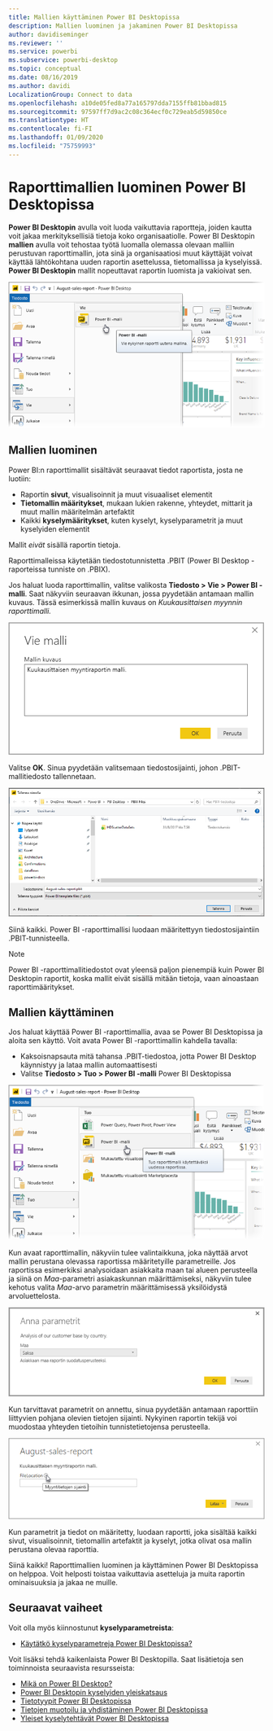 ```yaml
---
title: Mallien käyttäminen Power BI Desktopissa
description: Mallien luominen ja jakaminen Power BI Desktopissa
author: davidiseminger
ms.reviewer: ''
ms.service: powerbi
ms.subservice: powerbi-desktop
ms.topic: conceptual
ms.date: 08/16/2019
ms.author: davidi
LocalizationGroup: Connect to data
ms.openlocfilehash: a10de05fed8a77a165797dda7155ffb81bbad815
ms.sourcegitcommit: 97597ff7d9ac2c08c364ecf0c729eab5d59850ce
ms.translationtype: HT
ms.contentlocale: fi-FI
ms.lasthandoff: 01/09/2020
ms.locfileid: "75759993"
---
```

# <a name="create-report-templates-for-power-bi-desktop"></a>Raporttimallien luominen Power BI Desktopissa

**Power BI Desktopin** avulla voit luoda vaikuttavia raportteja, joiden kautta voit jakaa merkityksellisiä tietoja koko organisaatiolle. Power BI Desktopin **mallien** avulla voit tehostaa työtä luomalla olemassa olevaan malliin perustuvan raporttimallin, jota sinä ja organisaatiosi muut käyttäjät voivat käyttää lähtökohtana uuden raportin asettelussa, tietomallissa ja kyselyissä. **Power BI Desktopin** mallit nopeuttavat raportin luomista ja vakioivat sen.

![Raportin vieminen mallina](media/desktop-templates/desktop-templates-01.png)

## <a name="creating-templates"></a>Mallien luominen

Power BI:n raporttimallit sisältävät seuraavat tiedot raportista, josta ne luotiin:

* Raportin **sivut**, visualisoinnit ja muut visuaaliset elementit
* **Tietomallin määritykset**, mukaan lukien rakenne, yhteydet, mittarit ja muut mallin määritelmän artefaktit
* Kaikki **kyselymääritykset**, kuten kyselyt, kyselyparametrit ja muut kyselyiden elementit

Mallit *eivät* sisällä raportin tietoja. 

Raporttimalleissa käytetään tiedostotunnistetta .PBIT (Power BI Desktop -raporteissa tunniste on .PBIX). 

Jos haluat luoda raporttimallin, valitse valikosta **Tiedosto > Vie > Power BI -malli**. Saat näkyviin seuraavan ikkunan, jossa pyydetään antamaan mallin kuvaus. Tässä esimerkissä mallin kuvaus on *Kuukausittaisen myynnin raporttimalli.*

![Vie malli -kuvausvalintaikkuna](media/desktop-templates/desktop-templates-02.png)

Valitse **OK**. Sinua pyydetään valitsemaan tiedostosijainti, johon .PBIT-mallitiedosto tallennetaan.

![Mallin sijainti](media/desktop-templates/desktop-templates-03.png)

Siinä kaikki. Power BI -raporttimallisi luodaan määritettyyn tiedostosijaintiin .PBIT-tunnisteella.

> [!NOTE]
> Power BI -raporttimallitiedostot ovat yleensä paljon pienempiä kuin Power BI Desktopin raportit, koska mallit eivät sisällä mitään tietoja, vaan ainoastaan raporttimääritykset. 

## <a name="using-templates"></a>Mallien käyttäminen

Jos haluat käyttää Power BI -raporttimallia, avaa se Power BI Desktopissa ja aloita sen käyttö. Voit avata Power BI -raporttimallin kahdella tavalla:

* Kaksoisnapsauta mitä tahansa .PBIT-tiedostoa, jotta Power BI Desktop käynnistyy ja lataa mallin automaattisesti
* Valitse **Tiedosto > Tuo > Power BI -malli** Power BI Desktopissa

![Mallin vieminen](media/desktop-templates/desktop-templates-04.png)

Kun avaat raporttimallin, näkyviin tulee valintaikkuna, joka näyttää arvot mallin perustana olevassa raportissa määritetyille parametreille. Jos raportissa esimerkiksi analysoidaan asiakkaita maan tai alueen perusteella ja siinä on *Maa*-parametri asiakaskunnan määrittämiseksi, näkyviin tulee kehotus valita *Maa*-arvo parametrin määrittämisessä yksilöidystä arvoluettelosta. 

![Mallin parametrien määrittäminen](media/desktop-templates/desktop-templates-05a.png)

Kun tarvittavat parametrit on annettu, sinua pyydetään antamaan raporttiin liittyvien pohjana olevien tietojen sijainti. Nykyinen raportin tekijä voi muodostaa yhteyden tietoihin tunnistetietojensa perusteella.

![Mallin tietojen sijainnin määrittäminen](media/desktop-templates/desktop-templates-05.png)

Kun parametrit ja tiedot on määritetty, luodaan raportti, joka sisältää kaikki sivut, visualisoinnit, tietomallin artefaktit ja kyselyt, jotka olivat osa mallin perustana olevaa raporttia. 

Siinä kaikki! Raporttimallien luominen ja käyttäminen Power BI Desktopissa on helppoa. Voit helposti toistaa vaikuttavia asetteluja ja muita raportin ominaisuuksia ja jakaa ne muille.

## <a name="next-steps"></a>Seuraavat vaiheet
Voit olla myös kiinnostunut **kyselyparametreista**:
* [Käytätkö kyselyparametreja Power BI Desktopissa?](https://docs.microsoft.com/power-query/power-query-query-parameters)

Voit lisäksi tehdä kaikenlaista Power BI Desktopilla. Saat lisätietoja sen toiminnoista seuraavista resursseista:

* [Mikä on Power BI Desktop?](desktop-what-is-desktop.md)
* [Power BI Desktopin kyselyiden yleiskatsaus](desktop-query-overview.md)
* [Tietotyypit Power BI Desktopissa](desktop-data-types.md)
* [Tietojen muotoilu ja yhdistäminen Power BI Desktopissa](desktop-shape-and-combine-data.md)
* [Yleiset kyselytehtävät Power BI Desktopissa](desktop-common-query-tasks.md)    
